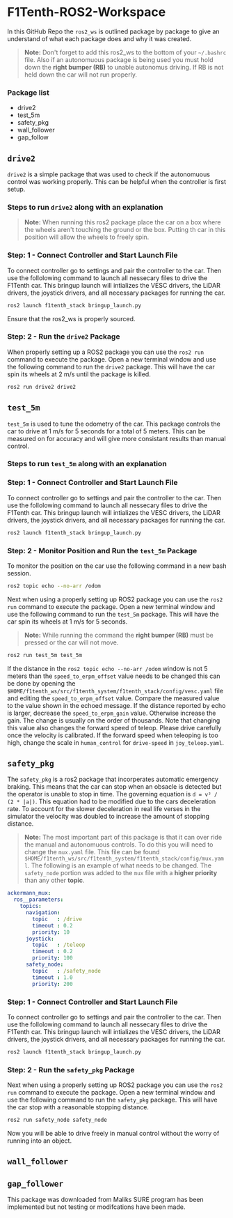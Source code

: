 # F1Tenth-ROS2-Workspace

In this GitHub Repo the `ros2_ws` is outlined package by package to give an understand of what each package does and why it was created.

> **Note:** Don't forget to add this ros2_ws to the bottom of your `~/.bashrc` file. Also if an autonomuous package is being used you must hold down the **right bumper (RB)** to unable autonomus driving. If RB is not held down the car will not run properly.

### Package list
- drive2
- test_5m
- safety_pkg
- wall_follower
- gap_follow


## `drive2`

`drive2` is a simple package that was used to check if the autonomuous control was working properly. This can be helpful when the controller is first setup.

### Steps to run `drive2` along with an explanation

>**Note:** When running this ros2 package place the car on a box where the wheels aren't touching the ground or the box. Putting th car in this position will allow the wheels to freely spin.

### Step: 1 - Connect Controller and Start Launch File

To connect controller go to settings and pair the controller to the car. Then use the follolowing command to launch all nessecary files to drive the F1Tenth car. This bringup launch will intializes the VESC drivers, the LiDAR drivers, the joystick drivers, and all necessary packages for running the car. 

```bash
ros2 launch f1tenth_stack bringup_launch.py
```

Ensure that the ros2_ws is properly sourced.

### Step: 2 - Run the `drive2` Package

When properly setting up a ROS2 package you can use the `ros2 run` command to execute the package. Open a new terminal window and use the following command to run the `drive2` package. This will have the car spin its wheels at 2 m/s until the package is killed.

```bash
ros2 run drive2 drive2
```

## `test_5m`

`test_5m` is used to tune the odometry of the car. This package controls the car to drive at 1 m/s for 5 seconds for a total of 5 meters. This can be measured on for accuracy and will give more consistant results than manual control.

### Steps to run `test_5m` along with an explanation

### Step: 1 - Connect Controller and Start Launch File

To connect controller go to settings and pair the controller to the car. Then use the follolowing command to launch all nessecary files to drive the F1Tenth car. This bringup launch will intializes the VESC drivers, the LiDAR drivers, the joystick drivers, and all necessary packages for running the car. 

```bash
ros2 launch f1tenth_stack bringup_launch.py
```
### Step: 2 - Monitor Position and Run the `test_5m` Package

To monitor the position on the car use the following command in a new bash session.

```bash
ros2 topic echo --no-arr /odom
```

Next when using a properly setting up ROS2 package you can use the `ros2 run` command to execute the package. Open a new terminal window and use the following command to run the `test_5m` package. This will have the car spin its wheels at 1 m/s for 5 seconds.

>**Note:** While running the command the **right bumper (RB)** must be pressed or the car will not move.

```bash
ros2 run test_5m test_5m
```

If the distance in the `ros2 topic echo --no-arr /odom` window is not 5 meters than the `speed_to_erpm_offset` value needs to be changed this can be done by opening the `$HOME/f1tenth_ws/src/f1tenth_system/f1tenth_stack/config/vesc.yaml` file and editing the `speed_to_erpm_offset` value. Compare the measured value to the value shown in the echoed message. If the distance reported by echo is larger, decrease the `speed_to_erpm_gain` value. Otherwise increase the gain. The change is usually on the order of thousands. Note that changing this value also changes the forward speed of teleop. Please drive carefully once the velocity is calibrated. If the forward speed when teleoping is too high, change the scale in `human_control` for `drive-speed` in `joy_teleop.yaml`.


## `safety_pkg`

The `safety_pkg` is a ros2 package that incorperates automatic emergency braking. This means that the car can stop when an obsacle is detected but the operator is unable to stop in time. The governing equation is `d = v² / (2 * |a|)`. This equation had to be modified due to the cars deceleration rate. To account for the slower deceleration in real life verses in the simulator the velocity was doubled to increase the amount of stopping distance.

> **Note:** The most important part of this package is that it can over ride the manual and autonomuous controls. To do this you will need to change the `mux.yaml` file. This file can be found `$HOME/f1tenth_ws/src/f1tenth_system/f1tenth_stack/config/mux.yaml`. The following is an example of what needs to be changed. The `safety_node` portion was added to the `mux` file with a **higher priority** than any other **topic**.

```yaml
ackermann_mux:
  ros__parameters:
    topics:
      navigation:
        topic   : /drive
        timeout : 0.2
        priority: 10
      joystick:
        topic   : /teleop
        timeout : 0.2
        priority: 100
      safety_node:
        topic   : /safety_node
        timeout : 1.0
        priority: 200
```

### Step: 1 - Connect Controller and Start Launch File

To connect controller go to settings and pair the controller to the car. Then use the follolowing command to launch all nessecary files to drive the F1Tenth car. This bringup launch will intializes the VESC drivers, the LiDAR drivers, the joystick drivers, and all necessary packages for running the car. 

```bash
ros2 launch f1tenth_stack bringup_launch.py
```
### Step: 2 - Run the `safety_pkg` Package

Next when using a properly setting up ROS2 package you can use the `ros2 run` command to execute the package. Open a new terminal window and use the following command to run the `safety_pkg` package. This will have the car stop with a reasonable stopping distance.

```bash
ros2 run safety_node safety_node
```

Now you will be able to drive freely in manual control without the worry of running into an object.

## `wall_follower`



## `gap_follower`

This package was downloaded from Maliks SURE program has been implemented but not testing or modifcations have been made.